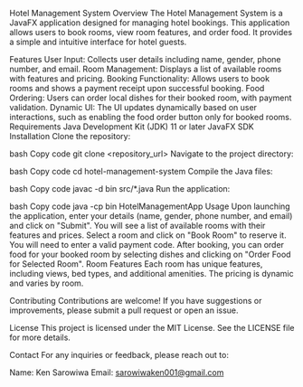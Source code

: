 Hotel Management System
Overview
The Hotel Management System is a JavaFX application designed for managing hotel bookings. This application allows users to book rooms, view room features, and order food. It provides a simple and intuitive interface for hotel guests.

Features
User Input: Collects user details including name, gender, phone number, and email.
Room Management: Displays a list of available rooms with features and pricing.
Booking Functionality: Allows users to book rooms and shows a payment receipt upon successful booking.
Food Ordering: Users can order local dishes for their booked room, with payment validation.
Dynamic UI: The UI updates dynamically based on user interactions, such as enabling the food order button only for booked rooms.
Requirements
Java Development Kit (JDK) 11 or later
JavaFX SDK
Installation
Clone the repository:

bash
Copy code
git clone <repository_url>
Navigate to the project directory:

bash
Copy code
cd hotel-management-system
Compile the Java files:

bash
Copy code
javac -d bin src/*.java
Run the application:

bash
Copy code
java -cp bin HotelManagementApp
Usage
Upon launching the application, enter your details (name, gender, phone number, and email) and click on "Submit".
You will see a list of available rooms with their features and prices.
Select a room and click on "Book Room" to reserve it. You will need to enter a valid payment code.
After booking, you can order food for your booked room by selecting dishes and clicking on "Order Food for Selected Room".
Room Features
Each room has unique features, including views, bed types, and additional amenities. The pricing is dynamic and varies by room.

Contributing
Contributions are welcome! If you have suggestions or improvements, please submit a pull request or open an issue.

License
This project is licensed under the MIT License. See the LICENSE file for more details.

Contact
For any inquiries or feedback, please reach out to:

Name: Ken Sarowiwa
Email: sarowiwaken001@gmail.com
